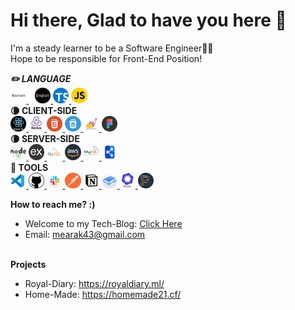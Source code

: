 Hi there, Glad to have you here 👋
==================================
I'm a steady learner to be a Software Engineer👨‍💻   
Hope to be responsible for Front-End Position!

<Strong style="font-style:italic">✏️ LANGUAGE</Strong>
<br>
<a target="_blank" rel="noopener noreferrer" href="https://github.com/JayKim88" style="margin-right:10px">
<img src="images/korean.png" width="5%" alt="korean"/>
</a>
<a target="_blank" rel="noopener noreferrer" href="https://github.com/JayKim88">
<img src="images/english.png" width="5%" alt="english"/>
</a>
<a target="_blank" rel="noopener noreferrer" href="https://www.typescriptlang.org/">
<img src="images/typescript.svg" width="5%" alt="typescript"/>
</a>
<a target="_blank" rel="noopener noreferrer" href="https://javascript.info/">
<img src="images/javascript.png" width="5%" alt="javascript"/>
</a>
<br>
<Strong>🌘 CLIENT-SIDE</Strong>
<br>
<a target="_blank" rel="noopener noreferrer" href="https://reactjs.org/">
<img src="images/react.png" width="5%" alt="react"/>
</a>
<a target="_blank" rel="noopener noreferrer" href="https://redux.js.org/">
<img src="images/redux.png" width="5%" alt="redux"/>
</a>
<a target="_blank" rel="noopener noreferrer" href="https://en.wikipedia.org/wiki/HTML">
<img src="images/html.png" width="5%" alt="html"/>
</a>
<a target="_blank" rel="noopener noreferrer" href="https://en.wikipedia.org/wiki/CSS">
<img src="images/css.png" width="5%" alt="css"/>
</a>
<a target="_blank" rel="noopener noreferrer" href="https://styled-components.com/">
<img src="images/styledComponents.png" width="5%" alt="styledComponents"/>
</a>
<a target="_blank" rel="noopener noreferrer" href="https://www.figma.com/">
<img src="images/figma.png" width="5%" alt="figma"/>
</a>
<br>
<Strong>🌘 SERVER-SIDE</Strong>
<br>
<a target="_blank" rel="noopener noreferrer" href="https://nodejs.org/en/">
<img src="images/nodejs-2.svg" width="5%" alt="nodejs"/>
</a>
<a target="_blank" rel="noopener noreferrer" href="https://expressjs.com/">
<img src="images/express.png" width="5%" alt="express"/>
</a>
<a target="_blank" rel="noopener noreferrer" href="https://www.mysql.com/">
<img src="images/mysql.png" width="5%" alt="mysql"/>
</a>
<a target="_blank" rel="noopener noreferrer" href="https://aws.amazon.com/?nc2=h_lg">
<img src="images/aws.png" width="5%" alt="aws"/>
</a>
<a target="_blank" rel="noopener noreferrer" href="https://www.mysql.com/products/workbench/">
<img src="images/workbench.png" width="5%" alt="workbench"/>
</a>
<a target="_blank" rel="noopener noreferrer" href="https://dbdiagram.io/home">
<img src="images/dbdiagram1.png" width="5%" alt="dbdiagram"/>
</a>
<br>
<Strong>🔧 TOOLS</Strong>
<br>
<a target="_blank" rel="noopener noreferrer" href="https://code.visualstudio.com/">
<img src="images/vscode.png" width="5%" alt="vscode"/>
</a>
<a target="_blank" rel="noopener noreferrer" href="https://github.com/">
<img src="images/github.png" width="5%" alt="github"/>
</a>
<a target="_blank" rel="noopener noreferrer" href="https://slack.com/intl/en-kr/">
<img src="images/slack.png" width="5%" alt="slack"/>
</a>
<a target="_blank" rel="noopener noreferrer" href="https://www.postman.com/">
<img src="images/postman.png" width="5%" alt="postman"/>
</a>
<a target="_blank" rel="noopener noreferrer" href="https://www.notion.so/">
<img src="images/notion.png" width="5%" alt="notion"/>
</a>
<a target="_blank" rel="noopener noreferrer" href="https://www.gitbook.com/">
<img src="images/gitbook.png" width="5%" alt="gitbook"/>
</a>
<a target="_blank" rel="noopener noreferrer" href="https://eslint.org/">
<img src="images/eslint.png" width="5%" alt="eslint"/>
</a>
<a target="_blank" rel="noopener noreferrer" href="https://prettier.io/">
<img src="images/prettier.png" width="5%" alt="prettier"/>
</a>

<Strong>How to reach me? :)</Strong>
<br>
* Welcome to my Tech-Blog: [Click Here](https://nomadkim880901.tistory.com/)
* Email: mearak43@gmail.com<br><br>

<Strong>Projects</Strong>
* Royal-Diary: https://royaldiary.ml/
* Home-Made: https://homemade21.cf/
<br>
<!--
**JayKim88/JayKim88** is a ✨ _special_ ✨ repository because its `README.md` (this file) appears on your GitHub profile.

Here are some ideas to get you started:

- 🔭 I’m currently working on ...
- 🌱 I’m currently learning ...
- 👯 I’m looking to collaborate on ...
- 🤔 I’m looking for help with ...
- 💬 Ask me about ...
- 📫 How to reach me: ...
- 😄 Pronouns: ...
- ⚡ Fun fact: ...
-->
